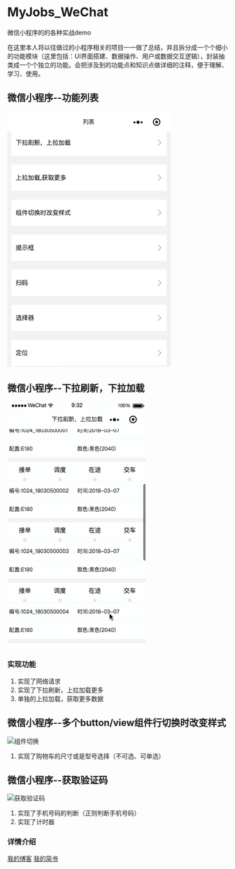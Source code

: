 # MyJobs_WeChat
微信小程序的的各种实战demo

在这里本人将以往做过的小程序相关的项目一一做了总结，并且拆分成一个个细小的功能模块（这里包括：UI界面搭建、数据操作、用户或数据交互逻辑），封装抽类成一个个独立的功能。会把涉及到的功能点和知识点做详细的注释，便于理解、学习、使用。

## 微信小程序--功能列表 </br>

 ![功能列表](images/icon_list.png)
 
## 微信小程序--下拉刷新，下拉加载 </br>

 ![下拉刷新，下拉加载](images/loading.gif)
 
 ### 实现功能
1. 实现了网络请求
2. 实现了下拉刷新，上拉加载更多
3. 单独的上拉加载，获取更多数据

## 微信小程序--多个button/view组件行切换时改变样式 </br>

 ![组件切换](images/icon_switch.gif)
 1. 实现了购物车的尺寸或是型号选择（不可选、可单选）
 
 ## 微信小程序--获取验证码 </br>

 ![获取验证码](images/icon_code.gif)
 1. 实现了手机号码的判断（正则判断手机号码）
 2. 实现了计时器
 
### 详情介绍
[我的博客](http://blog.csdn.net/cituses)
[我的简书](https://www.jianshu.com/u/06c3956da505)

